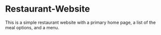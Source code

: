 # Restaurant-Website
This is a simple restaurant website with a primary home page, a list of the meal options, and a menu.

